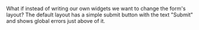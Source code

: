 What if instead of writing our own widgets we want to change the form's layout?
The default layout has a simple submit button with the text "Submit" and shows global errors just above of it.
